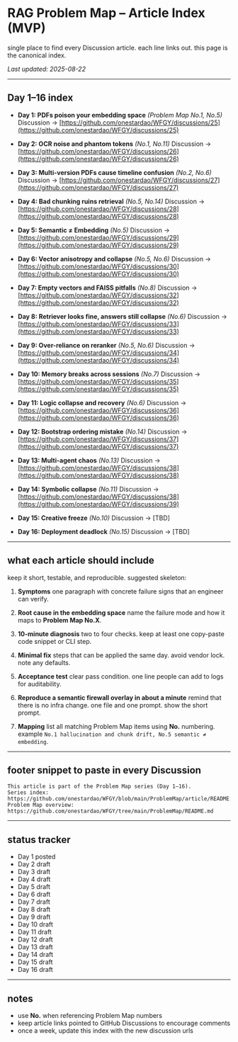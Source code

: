 # RAG Problem Map – Article Index (MVP)

single place to find every Discussion article. each line links out. this page is the canonical index.

*Last updated: 2025-08-22*

---

## Day 1–16 index

* **Day 1: PDFs poison your embedding space** *(Problem Map No.1, No.5)*
  Discussion → [https://github.com/onestardao/WFGY/discussions/25](https://github.com/onestardao/WFGY/discussions/25)

* **Day 2: OCR noise and phantom tokens** *(No.1, No.11)*
  Discussion → [https://github.com/onestardao/WFGY/discussions/26](https://github.com/onestardao/WFGY/discussions/26)

* **Day 3: Multi-version PDFs cause timeline confusion** *(No.2, No.6)*
  Discussion → [https://github.com/onestardao/WFGY/discussions/27](https://github.com/onestardao/WFGY/discussions/27)

* **Day 4: Bad chunking ruins retrieval** *(No.5, No.14)*
  Discussion → [https://github.com/onestardao/WFGY/discussions/28](https://github.com/onestardao/WFGY/discussions/28)

* **Day 5: Semantic ≠ Embedding** *(No.5)*
  Discussion → [https://github.com/onestardao/WFGY/discussions/29](https://github.com/onestardao/WFGY/discussions/29)

* **Day 6: Vector anisotropy and collapse** *(No.5, No.6)*
  Discussion → [https://github.com/onestardao/WFGY/discussions/30](https://github.com/onestardao/WFGY/discussions/30)

* **Day 7: Empty vectors and FAISS pitfalls** *(No.8)*
  Discussion → [https://github.com/onestardao/WFGY/discussions/32](https://github.com/onestardao/WFGY/discussions/32)

* **Day 8: Retriever looks fine, answers still collapse** *(No.6)*
  Discussion → [https://github.com/onestardao/WFGY/discussions/33](https://github.com/onestardao/WFGY/discussions/33)

* **Day 9: Over-reliance on reranker** *(No.5, No.6)*
  Discussion → [https://github.com/onestardao/WFGY/discussions/34](https://github.com/onestardao/WFGY/discussions/34)

* **Day 10: Memory breaks across sessions** *(No.7)*
  Discussion → [https://github.com/onestardao/WFGY/discussions/35](https://github.com/onestardao/WFGY/discussions/35)

* **Day 11: Logic collapse and recovery** *(No.6)*
  Discussion → [https://github.com/onestardao/WFGY/discussions/36](https://github.com/onestardao/WFGY/discussions/36)

* **Day 12: Bootstrap ordering mistake** *(No.14)*
  Discussion  → [https://github.com/onestardao/WFGY/discussions/37](https://github.com/onestardao/WFGY/discussions/37)

* **Day 13: Multi-agent chaos** *(No.13)*
  Discussion →  [https://github.com/onestardao/WFGY/discussions/38](https://github.com/onestardao/WFGY/discussions/38)

* **Day 14: Symbolic collapse** *(No.11)*
  Discussion → [https://github.com/onestardao/WFGY/discussions/38](https://github.com/onestardao/WFGY/discussions/39)

* **Day 15: Creative freeze** *(No.10)*
  Discussion → \[TBD]

* **Day 16: Deployment deadlock** *(No.15)*
  Discussion → \[TBD]

---

## what each article should include

keep it short, testable, and reproducible. suggested skeleton:

1. **Symptoms**
   one paragraph with concrete failure signs that an engineer can verify.

2. **Root cause in the embedding space**
   name the failure mode and how it maps to **Problem Map No.X**.

3. **10-minute diagnosis**
   two to four checks. keep at least one copy-paste code snippet or CLI step.

4. **Minimal fix**
   steps that can be applied the same day. avoid vendor lock. note any defaults.

5. **Acceptance test**
   clear pass condition. one line people can add to logs for auditability.

6. **Reproduce a semantic firewall overlay in about a minute**
   remind that there is no infra change. one file and one prompt. show the short prompt.

7. **Mapping**
   list all matching Problem Map items using **No.** numbering. example
   `No.1 hallucination and chunk drift, No.5 semantic ≠ embedding`.

---

## footer snippet to paste in every Discussion

```
This article is part of the Problem Map series (Day 1–16).
Series index: https://github.com/onestardao/WFGY/blob/main/ProblemMap/article/README.md
Problem Map overview: https://github.com/onestardao/WFGY/tree/main/ProblemMap/README.md
```

---

## status tracker

* Day 1 posted
* Day 2 draft
* Day 3 draft
* Day 4 draft
* Day 5 draft
* Day 6 draft
* Day 7 draft
* Day 8 draft
* Day 9 draft
* Day 10 draft
* Day 11 draft
* Day 12 draft
* Day 13 draft
* Day 14 draft
* Day 15 draft
* Day 16 draft

---

## notes

* use **No.** when referencing Problem Map numbers
* keep article links pointed to GitHub Discussions to encourage comments
* once a week, update this index with the new discussion urls
